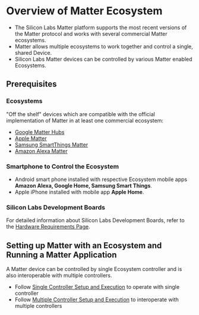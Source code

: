 # Overview of Matter Ecosystem

- The Silicon Labs Matter platform supports the most recent versions of the Matter protocol and works with several commercial Matter ecosystems.
- Matter allows multiple ecosystems to work together and control a single, shared Device.
- Silicon Labs Matter devices can be controlled by various Matter enabled Ecosystems.

## Prerequisites

### Ecosystems

"Off the shelf" devices which are compatible with the official implementation of Matter in at least one commercial ecosystem:

- [Google Matter Hubs](https://developers.home.google.com/matter/supported-devices#choosing_a_device_type)
- [Apple Matter](https://www.apple.com/home-app/accessories/)
- [Samsung SmartThings Matter](https://support.smartthings.com/hc/en-us/articles/11219700390804-SmartThings-x-Matter-Integration-)
- [Amazon Alexa Matter](https://developer.amazon.com/en-US/docs/alexa/smarthome/matter-support.html)

### Smartphone to Control the Ecosystem

- Android smart phone installed with respective Ecosystem mobile apps **Amazon Alexa, Google Home, Samsung Smart Things**.
- Apple iPhone installed with mobile app **Apple Home**.

### Silicon Labs Development Boards

For detailed information about Silicon Labs Development Boards, refer to the [Hardware Requirements Page](/matter/<docspace-docleaf-version>/matter-prerequisites/hardware-requirements).

## Setting up Matter with an Ecosystem and Running a Matter Application

A Matter device can be controlled by single Ecosystem controller and is also interoperable with multiple controllers.

- Follow [Single Controller Setup and Execution](./singlecontroller-ecosystem.md) to operate with single controller
- Follow [Multiple Controller Setup and Execution](./multicontroller-ecosystem.md) to interoperate with multiple controllers
